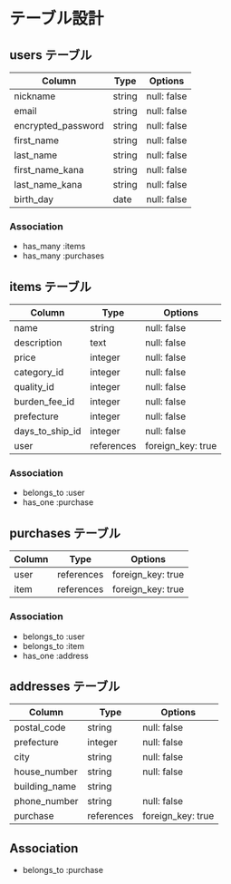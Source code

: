 # テーブル設計

## users テーブル

|       Column       |  Type  |    Options    |
|--------------------|--------|---------------|
|      nickname      | string |  null: false  |
|        email       | string |  null: false  |
| encrypted_password | string |  null: false  |
|     first_name     | string |  null: false  |
|      last_name     | string |  null: false  |
|  first_name_kana   | string |  null: false  |
|   last_name_kana   | string |  null: false  |
|     birth_day      |  date  |  null: false  |

### Association

- has_many :items
- has_many :purchases

## items テーブル

|       Column      |    Type    |      Options      |
|-------------------|------------|-------------------|
|        name       |   string   |    null: false    |
|    description    |    text    |    null: false    |
|       price       |   integer  |    null: false    |
|    category_id    |   integer  |    null: false    |
|    quality_id     |   integer  |    null: false    |
|   burden_fee_id   |   integer  |    null: false    |
|     prefecture    |   integer  |    null: false    |
|  days_to_ship_id  |   integer  |    null: false    |
|       user        | references | foreign_key: true |

### Association

- belongs_to :user
- has_one :purchase

## purchases テーブル

|  Column  |    Type    |      Options      |
|----------|------------|-------------------|
|   user   | references | foreign_key: true |
|   item   | references | foreign_key: true |

### Association

- belongs_to :user
- belongs_to :item
- has_one :address

## addresses テーブル

|     Column    |    Type    |      Options      |
|---------------|------------|-------------------|
|  postal_code  |   string   |    null: false    |
|   prefecture  |   integer  |    null: false    |
|     city      |   string   |    null: false    |
| house_number  |   string   |    null: false    |
| building_name |   string   |                   |
|  phone_number |   string   |     null: false   |
|    purchase   | references | foreign_key: true |

## Association

- belongs_to :purchase